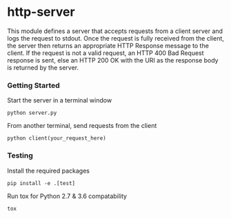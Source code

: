 # http-server


This module defines a server that accepts requests from a client server and logs the request to stdout. Once the request is fully received from the client, the server then returns an appropriate HTTP Response message to the client. If the request is not a valid request, an HTTP 400 Bad Request response is sent, else an HTTP 200 OK with the URI as the response body is returned by the server.


### Getting Started

Start the server in a terminal window
```
python server.py
```

From another terminal, send requests from the client
```
python client(your_request_here)
```

### Testing

Install the required packages
```
pip install -e .[test]
```

Run tox for Python 2.7 & 3.6 compatability
```
tox
```